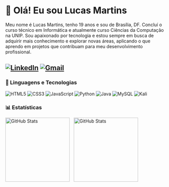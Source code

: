 # 👋 Olá! Eu sou Lucas Martins

Meu nome é Lucas Martins, tenho 19 anos e sou de Brasília, DF. Concluí o curso técnico em Informática e atualmente curso Ciências da Computação na UNIP. Sou apaixonado por tecnologia e estou sempre em busca de adquirir mais conhecimento e explorar novas áreas, aplicando o que aprendo em projetos que contribuam para meu desenvolvimento profissional.

[![LinkedIn](https://img.shields.io/badge/LinkedIn-0077B5?style=for-the-badge&logo=linkedin&logoColor=white)](https://www.linkedin.com/in/Luckyz7z/)
[![Gmail](https://img.shields.io/badge/Gmail-333333?style=for-the-badge&logo=gmail&logoColor=red)](mailto:lucasbsb04@gmail.com)
---
### 🤖 Linguagens e Tecnologias

![HTML5](https://img.shields.io/badge/HTML5-E34F26?style=for-the-badge&logo=html5&logoColor=white)
![CSS3](https://img.shields.io/badge/CSS3-1572B6?style=for-the-badge&logo=css3&logoColor=white)
![JavaScript](https://img.shields.io/badge/JavaScript-F7DF1E?style=for-the-badge&logo=javascript&logoColor=black)
![Python](https://img.shields.io/badge/python-3670A0?style=for-the-badge&logo=python&logoColor=ffdd54)
![Java](https://img.shields.io/badge/java-%23ED8B00.svg?style=for-the-badge&logo=openjdk&logoColor=white)
![MySQL](https://img.shields.io/badge/MySQL-00000F?style=for-the-badge&logo=mysql&logoColor=white)
![Kali](https://img.shields.io/badge/Kali-268BEE?style=for-the-badge&logo=kalilinux&logoColor=white)

### 📊 Estatísticas

<p>
  <img 
    align="left" 
    alt="GitHub Stats" 
    height="200" 
    style="padding-right: 10px;" 
    src="https://github-readme-stats.vercel.app/api?username=Luckyz7z&show_icons=true&theme=highcontrast&include_all_commits=true&locale=pt-br" 
  />

<img 
      align="left" 
      alt="GitHub Stats" 
      height="200" 
      src="https://github-readme-stats.vercel.app/api/top-langs/?username=Luckyz7z&theme=highcontrast&layout=compact&custom_title=Tecnologias&langs_count=9" 
  />

</p>
